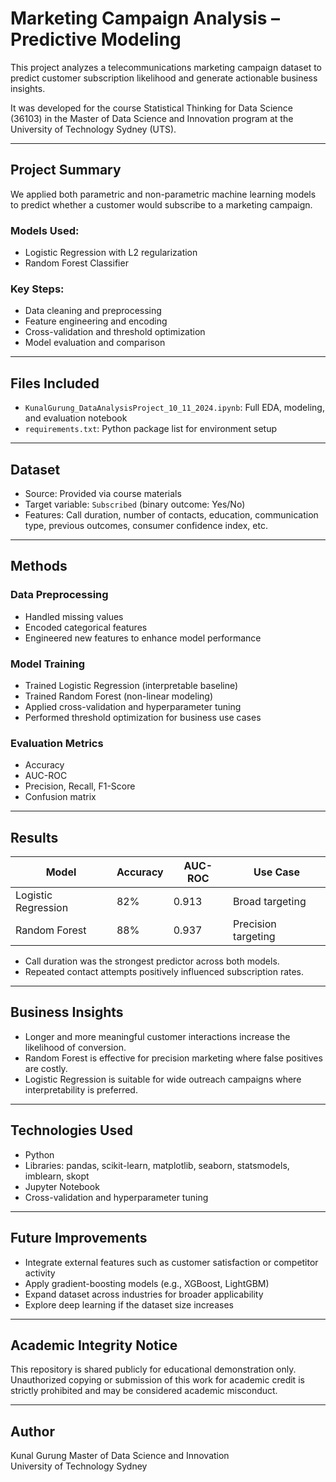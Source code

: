 # Marketing Campaign Analysis – Predictive Modeling

This project analyzes a telecommunications marketing campaign dataset to predict customer subscription likelihood and generate actionable business insights.

It was developed for the course Statistical Thinking for Data Science (36103) in the Master of Data Science and Innovation program at the University of Technology Sydney (UTS).

---

## Project Summary

We applied both parametric and non-parametric machine learning models to predict whether a customer would subscribe to a marketing campaign.

### Models Used:
- Logistic Regression with L2 regularization
- Random Forest Classifier

### Key Steps:
- Data cleaning and preprocessing
- Feature engineering and encoding
- Cross-validation and threshold optimization
- Model evaluation and comparison

---

## Files Included

- `KunalGurung_DataAnalysisProject_10_11_2024.ipynb`: Full EDA, modeling, and evaluation notebook
- `requirements.txt`: Python package list for environment setup

---

## Dataset

- Source: Provided via course materials
- Target variable: `Subscribed` (binary outcome: Yes/No)
- Features: Call duration, number of contacts, education, communication type, previous outcomes, consumer confidence index, etc.

---

## Methods

### Data Preprocessing
- Handled missing values
- Encoded categorical features
- Engineered new features to enhance model performance

### Model Training
- Trained Logistic Regression (interpretable baseline)
- Trained Random Forest (non-linear modeling)
- Applied cross-validation and hyperparameter tuning
- Performed threshold optimization for business use cases

### Evaluation Metrics
- Accuracy
- AUC-ROC
- Precision, Recall, F1-Score
- Confusion matrix

---

## Results

| Model              | Accuracy | AUC-ROC | Use Case              |
|-------------------|----------|---------|------------------------|
| Logistic Regression | 82%      | 0.913   | Broad targeting        |
| Random Forest       | 88%      | 0.937   | Precision targeting    |

- Call duration was the strongest predictor across both models.
- Repeated contact attempts positively influenced subscription rates.

---

## Business Insights

- Longer and more meaningful customer interactions increase the likelihood of conversion.
- Random Forest is effective for precision marketing where false positives are costly.
- Logistic Regression is suitable for wide outreach campaigns where interpretability is preferred.

---

## Technologies Used

- Python
- Libraries: pandas, scikit-learn, matplotlib, seaborn, statsmodels, imblearn, skopt
- Jupyter Notebook
- Cross-validation and hyperparameter tuning

---

## Future Improvements

- Integrate external features such as customer satisfaction or competitor activity
- Apply gradient-boosting models (e.g., XGBoost, LightGBM)
- Expand dataset across industries for broader applicability
- Explore deep learning if the dataset size increases

---

## Academic Integrity Notice

This repository is shared publicly for educational demonstration only. Unauthorized copying or submission of this work for academic credit is strictly prohibited and may be considered academic misconduct.

---

## Author

Kunal Gurung
Master of Data Science and Innovation  
University of Technology Sydney
